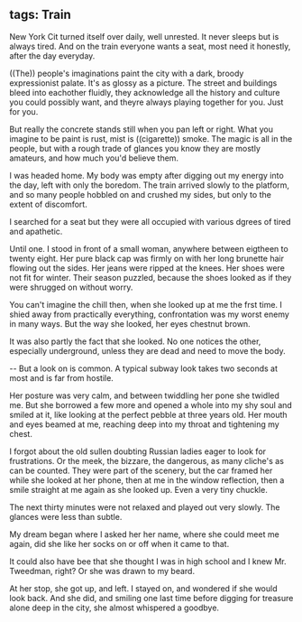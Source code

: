 tags: Train
---------------------

New York Cit turned itself over daily, well unrested. It never sleeps but is always tired. And on the train everyone wants a seat, most need it honestly, after the day everyday.

((The)) people's imaginations paint the city with a dark, broody expressionist palate. It's as glossy as a picture. The street and buildings bleed into eachother fluidly, they acknowledge all the history and culture you could possibly want, and theyre always playing together for you. Just for you.

But really the concrete stands still when you pan left or right. What you imagine to be paint is rust, mist is ((cigarette)) smoke. The magic is all in the people, but with a rough trade of glances you know they are mostly amateurs, and how much you'd believe them.

I was headed home. My body was empty after digging out my energy into the day, left with only the boredom. The train arrived slowly to the platform, and so many people hobbled on and crushed my sides, but only to the extent of discomfort.

I searched for a seat but they were all occupied with various dgrees of tired and apathetic.

Until one. I stood in front of a small woman, anywhere between eigtheen to twenty eight. Her pure black cap was firmly on with her long brunette hair flowing out the sides. Her jeans were ripped at the knees. Her shoes were not fit for winter. Their season puzzled, because the shoes looked as if they were shrugged on without worry.

You can't imagine the chill then, when she looked up at me the frst time. I shied away from practically everything, confrontation was my worst enemy in many ways. But the way she looked, her eyes chestnut brown.

It was also partly the fact that she looked. No one notices the other, especially underground, unless they are dead and need to move the body.

-- But a look on is common. A typical subway look takes two seconds at most and is far from hostile.

Her posture was very calm, and between twiddling her pone she twidled me.
 But she borrowed a few more and opened a whole into my shy soul and smiled at it, like looking at the perfect pebble at three years old. Her mouth and eyes beamed at me, reaching deep into my throat and tightening my chest.

I forgot about the old sullen doubting Russian ladies eager to look for frustrations. Or the meek, the bizzare, the dangerous, as many cliche's as can be counted. They were part of the scenery, but the car framed her while she looked at her phone, then at me in the window reflection, then a smile straight at me again as she looked up. Even a very tiny chuckle.

The next thirty minutes were not relaxed and played out very slowly. The glances were less than subtle.

My dream began where I asked her her name, where she could meet me again, did she like her socks on or off when it came to that.

It could also have bee that she thought I was in high school and I knew Mr. Tweedman, right? Or she was drawn to my beard.











At her stop, she got up, and left. I stayed on, and wondered if she would look back. And she did, and smiling one last time before digging for treasure alone deep in the city, she almost whispered a goodbye.